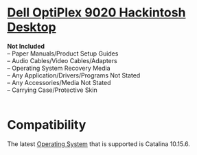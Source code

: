 # <a title="Dell OptiPlex 9020 Hackintosh Desktop" href="https://www.gixxerpc.com/systems/desktop/9020sff/#github">Dell OptiPlex 9020 Hackintosh Desktop</a><br>













<strong>Not Included</strong><br>
– Paper Manuals/Product Setup Guides<br>
– Audio Cables/Video Cables/Adapters<br>
– Operating System Recovery Media<br>
– Any Application/Drivers/Programs Not Stated<br>
– Any Accessories/Media Not Stated<br>
– Carrying Case/Protective Skin<br>
<br>
# Compatibility<br>
The latest <a href="https://github.com/Sipylus/OS">Operating System</a> that is supported is Catalina 10.15.6.
